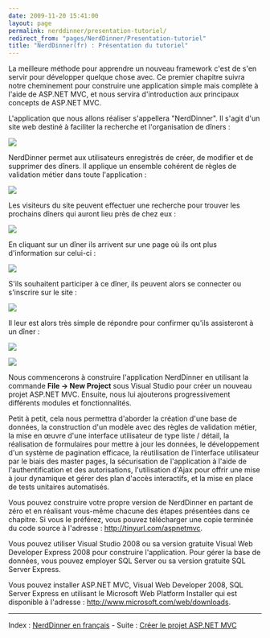 ```yaml
---
date: 2009-11-20 15:41:00
layout: page
permalink: nerddinner/presentation-tutoriel/
redirect_from: "pages/NerdDinner/Presentation-tutoriel"
title: "NerdDinner(fr) : Présentation du tutoriel"
---
```


La meilleure méthode pour apprendre un nouveau framework c'est de s'en
servir pour développer quelque chose avec. Ce premier chapitre suivra notre
cheminement pour construire une application simple mais complète à l'aide de
ASP.NET MVC, et nous servira d'introduction aux principaux concepts de ASP.NET
MVC.

L'application que nous allons réaliser s'appellera "NerdDinner". Il s'agit
d'un site web destiné à faciliter la recherche et l'organisation de dîners :

![](http://nerddinnerbook.s3.amazonaws.com/Images/image001.png)

NerdDinner permet aux utilisateurs enregistrés de créer, de modifier et de
supprimer des dîners. Il applique un ensemble cohérent de règles de validation
métier dans toute l'application :

![](http://nerddinnerbook.s3.amazonaws.com/Images/image002.png)

Les visiteurs du site peuvent effectuer une recherche pour trouver les
prochains dîners qui auront lieu près de chez eux :

![](http://nerddinnerbook.s3.amazonaws.com/Images/image003.png)

En cliquant sur un dîner ils arrivent sur une page où ils ont plus
d'information sur celui-ci :

![](http://nerddinnerbook.s3.amazonaws.com/Images/image004.png)

S'ils souhaitent participer à ce dîner, ils peuvent alors se connecter ou
s'inscrire sur le site :

![](http://nerddinnerbook.s3.amazonaws.com/Images/image005.png)

Il leur est alors très simple de répondre pour confirmer qu'ils assisteront
à un dîner :

![](http://nerddinnerbook.s3.amazonaws.com/Images/image006.png)

![](http://nerddinnerbook.s3.amazonaws.com/Images/image007.png)

Nous commencerons à construire l'application NerdDinner en utilisant la
commande **File -&gt; New Project** sous Visual Studio pour créer
un nouveau projet ASP.NET MVC. Ensuite, nous lui ajouterons progressivement
différents modules et fonctionnalités.

Petit à petit, cela nous permettra d'aborder la création d'une base de
données, la construction d'un modèle avec des règles de validation métier, la
mise en œuvre d'une interface utilisateur de type liste / détail, la
réalisation de formulaires pour mettre à jour les données, le développement
d'un système de pagination efficace, la réutilisation de l'interface
utilisateur par le biais des master pages, la sécurisation de l'application à
l'aide de l'authentification et des autorisations, l'utilisation d'Ajax pour
offrir une mise à jour dynamique et gérer des plan d'accès interactifs, et la
mise en place de tests unitaires automatisés.

Vous pouvez construire votre propre version de NerdDinner en partant de zéro
et en réalisant vous-même chacune des étapes présentées dans ce chapitre. Si
vous le préférez, vous pouvez télécharger une copie terminée du code source à
l'adresse : <http://tinyurl.com/aspnetmvc>.

Vous pouvez utiliser Visual Studio 2008 ou sa version gratuite Visual Web
Developer Express 2008 pour construire l'application. Pour gérer la base de
données, vous pouvez employer SQL Server ou sa version gratuite SQL Server
Express.

Vous pouvez installer ASP.NET MVC, Visual Web Developer 2008, SQL Server
Express en utilisant le Microsoft Web Platform Installer qui est disponible à
l'adresse : <http://www.microsoft.com/web/downloads>.

---
Index : [NerdDinner en français](http://tinyurl.com/NerdDinnerFR) - Suite : [Créer
le projet ASP.NET MVC](/nerddinner/file-new-project/)
